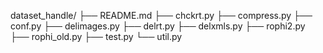 dataset_handle/
├── README.md
├── chckrt.py
├── compress.py
├── conf.py
├── delimages.py
├── delrt.py
├── delxmls.py
├── rophi2.py
├── rophi_old.py
├── test.py
└── util.py

